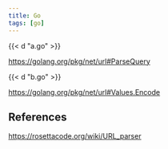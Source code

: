 ```yaml
---
title: Go
tags: [go]
---
```


{{< d "a.go" >}}

<https://golang.org/pkg/net/url#ParseQuery>

{{< d "b.go" >}}

<https://golang.org/pkg/net/url#Values.Encode>

## References

<https://rosettacode.org/wiki/URL_parser>
